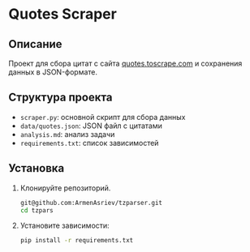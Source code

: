 # Quotes Scraper

## Описание
Проект для сбора цитат с сайта [quotes.toscrape.com](http://quotes.toscrape.com) и сохранения данных в JSON-формате.

## Структура проекта
- `scraper.py`: основной скрипт для сбора данных
- `data/quotes.json`: JSON файл с цитатами
- `analysis.md`: анализ задачи
- `requirements.txt`: список зависимостей

## Установка
1. Клонируйте репозиторий.
    ```bash
    git@github.com:ArmenAsriev/tzparser.git
    cd tzpars
2. Установите зависимости:
   ```bash
   pip install -r requirements.txt
